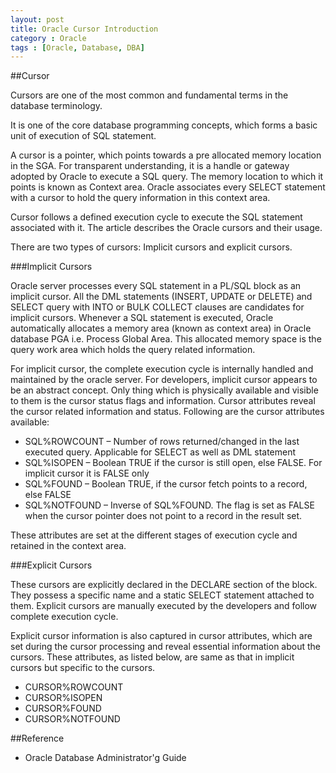 ```yaml
---
layout: post
title: Oracle Cursor Introduction
category : Oracle
tags : [Oracle, Database, DBA]
---
```


##Cursor

Cursors are one of the most common and fundamental terms in the database terminology. 

It is one of the core database programming concepts, which forms a basic unit of execution of SQL statement.

A cursor is a pointer, which points towards a pre allocated memory location in the SGA. For transparent understanding, it is a handle or gateway adopted by Oracle to execute a SQL query. The memory location to which it points is known as Context area. Oracle associates every SELECT statement with a cursor to hold the query information in this context area.

Cursor follows a defined execution cycle to execute the SQL statement associated with it. The article describes the Oracle cursors and their usage.

There are two types of cursors: Implicit cursors and explicit cursors.

###Implicit Cursors

Oracle server processes every SQL statement in a PL/SQL block as an implicit cursor. All the DML statements (INSERT, UPDATE or DELETE) and SELECT query with INTO or BULK COLLECT clauses are candidates for implicit cursors. Whenever a SQL statement is executed, Oracle automatically allocates a memory area (known as context area) in Oracle database PGA i.e. Process Global Area. This allocated memory space is the query work area which holds the query related information.

For implicit cursor, the complete execution cycle is internally handled and maintained by the oracle server. For developers, implicit cursor appears to be an abstract concept. Only thing which is physically available and visible to them is the cursor status flags and information. Cursor attributes reveal the cursor related information and status. Following are the cursor attributes available:

* SQL%ROWCOUNT – Number of rows returned/changed in the last executed query. Applicable for SELECT as well as DML statement
* SQL%ISOPEN – Boolean TRUE if the cursor is still open, else FALSE. For implicit cursor it is FALSE only
* SQL%FOUND – Boolean TRUE, if the cursor fetch points to a record, else FALSE
* SQL%NOTFOUND – Inverse of SQL%FOUND. The flag is set as FALSE when the cursor pointer does not point to a record in the result set.

These attributes are set at the different stages of execution cycle and retained in the context area.

###Explicit Cursors

These cursors are explicitly declared in the DECLARE section of the block. They possess a specific name and a static SELECT statement attached to them. Explicit cursors are manually executed by the developers and follow complete execution cycle.

Explicit cursor information is also captured in cursor attributes, which are set during the cursor processing and reveal essential information about the cursors. These attributes, as listed below, are same as that in implicit cursors but specific to the cursors.

* CURSOR%ROWCOUNT
* CURSOR%ISOPEN
* CURSOR%FOUND
* CURSOR%NOTFOUND

##Reference

* Oracle Database Administrator'g Guide